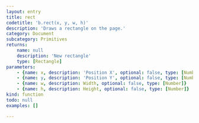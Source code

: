 ```yaml
---
layout: entry
title: rect
codetitle: 'b.rect(x, y, w, h)'
description: 'Draws a rectangle on the page.'
category: Document
subcategory: Primitives
returns:
    name: null
    description: 'New rectangle'
    type: [Rectangle]
parameters:
    - {name: x, description: 'Position X', optional: false, type: [Number]}
    - {name: y, description: 'Position Y', optional: false, type: [Number]}
    - {name: w, description: Width, optional: false, type: [Number]}
    - {name: h, description: Height, optional: false, type: [Number]}
kind: function
todo: null
examples: []

---
```

